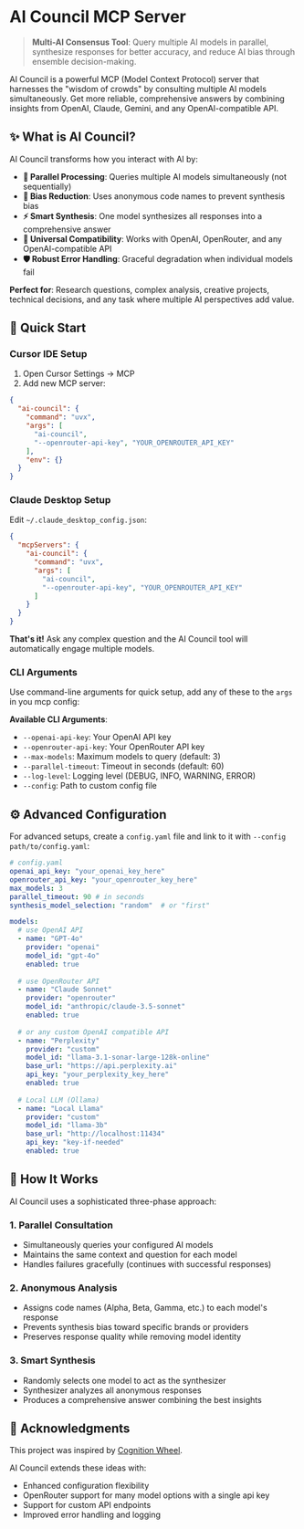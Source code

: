 # AI Council MCP Server

> **Multi-AI Consensus Tool**: Query multiple AI models in parallel, synthesize responses for better accuracy, and reduce AI bias through ensemble decision-making.

AI Council is a powerful MCP (Model Context Protocol) server that harnesses the "wisdom of crowds" by consulting multiple AI models simultaneously. Get more reliable, comprehensive answers by combining insights from OpenAI, Claude, Gemini, and any OpenAI-compatible API.

## ✨ What is AI Council?

AI Council transforms how you interact with AI by:

- **🔄 Parallel Processing**: Queries multiple AI models simultaneously (not sequentially)
- **🎯 Bias Reduction**: Uses anonymous code names to prevent synthesis bias
- **⚡ Smart Synthesis**: One model synthesizes all responses into a comprehensive answer
- **🔧 Universal Compatibility**: Works with OpenAI, OpenRouter, and any OpenAI-compatible API
- **🛡️ Robust Error Handling**: Graceful degradation when individual models fail

**Perfect for**: Research questions, complex analysis, creative projects, technical decisions, and any task where multiple AI perspectives add value.

## 🚀 Quick Start

### Cursor IDE Setup

1. Open Cursor Settings → MCP
2. Add new MCP server:

```json
{
  "ai-council": {
    "command": "uvx",
    "args": [
      "ai-council",
      "--openrouter-api-key", "YOUR_OPENROUTER_API_KEY"
    ],
    "env": {}
  }
}
```

### Claude Desktop Setup

Edit `~/.claude_desktop_config.json`:

```json
{
  "mcpServers": {
    "ai-council": {
      "command": "uvx",
      "args": [
        "ai-council",
        "--openrouter-api-key", "YOUR_OPENROUTER_API_KEY"
      ]
    }
  }
}
```

**That's it!** Ask any complex question and the AI Council tool will automatically engage multiple models.

### CLI Arguments

Use command-line arguments for quick setup, add any of these to the `args` in you mcp config:

**Available CLI Arguments**:
- `--openai-api-key`: Your OpenAI API key
- `--openrouter-api-key`: Your OpenRouter API key  
- `--max-models`: Maximum models to query (default: 3)
- `--parallel-timeout`: Timeout in seconds (default: 60)
- `--log-level`: Logging level (DEBUG, INFO, WARNING, ERROR)
- `--config`: Path to custom config file

## ⚙️ Advanced Configuration

For advanced setups, create a `config.yaml` file and link to it with `--config path/to/config.yaml`:

```yaml
# config.yaml
openai_api_key: "your_openai_key_here"
openrouter_api_key: "your_openrouter_key_here"
max_models: 3
parallel_timeout: 90 # in seconds
synthesis_model_selection: "random"  # or "first"

models:
  # use OpenAI API
  - name: "GPT-4o"
    provider: "openai" 
    model_id: "gpt-4o"
    enabled: true
    
  # use OpenRouter API
  - name: "Claude Sonnet"
    provider: "openrouter"
    model_id: "anthropic/claude-3.5-sonnet"
    enabled: true
  
  # or any custom OpenAI compatible API
  - name: "Perplexity"
    provider: "custom"
    model_id: "llama-3.1-sonar-large-128k-online"
    base_url: "https://api.perplexity.ai"
    api_key: "your_perplexity_key_here"
    enabled: true
    
  # Local LLM (Ollama)
  - name: "Local Llama"
    provider: "custom" 
    model_id: "llama-3b"
    base_url: "http://localhost:11434"
    api_key: "key-if-needed"
    enabled: true
```

## 📖 How It Works

AI Council uses a sophisticated three-phase approach:

### 1. **Parallel Consultation** 
- Simultaneously queries your configured AI models
- Maintains the same context and question for each model
- Handles failures gracefully (continues with successful responses)

### 2. **Anonymous Analysis**
- Assigns code names (Alpha, Beta, Gamma, etc.) to each model's response
- Prevents synthesis bias toward specific brands or providers
- Preserves response quality while removing model identity

### 3. **Smart Synthesis**
- Randomly selects one model to act as the synthesizer
- Synthesizer analyzes all anonymous responses
- Produces a comprehensive answer combining the best insights

## 🤝 Acknowledgments

This project was inspired by [Cognition Wheel](https://github.com/Hormold/cognition-wheel).

AI Council extends these ideas with:
- Enhanced configuration flexibility  
- OpenRouter support for many model options with a single api key
- Support for custom API endpoints
- Improved error handling and logging
